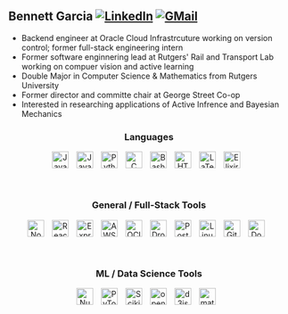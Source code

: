 ## Bennett Garcia [![LinkedIn](https://img.shields.io/badge/LinkedIn-0077B5?style=for-the-badge&logo=linkedin&logoColor=white)](https://www.linkedin.com/in/bennett-garcia-85272a197/) [![GMail](https://img.shields.io/badge/Gmail-D14836?style=for-the-badge&logo=gmail&logoColor=white)](mailto:bgarcia2324@gmail.com)


- Backend engineer at Oracle Cloud Infrastrcuture working on version control; former full-stack engineering intern 
- Former software enginnering lead at Rutgers' Rail and Transport Lab working on compuer vision and active learning
- Double Major in Computer Science & Mathematics from Rutgers University
- Former director and committe chair at George Street Co-op
- Interested in researching applications of Active Infrence and Bayesian Mechanics 

<div style="text-align:center">

### Languages  
<img align="center" alt="JavaScript" width="30px" style="padding-right:10px;" src="https://cdn.jsdelivr.net/gh/devicons/devicon/icons/javascript/javascript-plain.svg" />
<img align="center" alt="Java" width="30px" style="padding-right:10px;" src="https://cdn.jsdelivr.net/gh/devicons/devicon/icons/java/java-original.svg"/>
<img align="center" alt="Python" width="30px" style="padding-right:10px;" src="https://cdn.jsdelivr.net/gh/devicons/devicon/icons/python/python-plain.svg" />
<img align="center" alt="C" width="30px" style="padding-right:10px;" src="https://cdn.jsdelivr.net/gh/devicons/devicon/icons/c/c-plain.svg" />
<img align="center" alt="Bash" width="30px" style="padding-right:10px;" src="https://cdn.jsdelivr.net/gh/devicons/devicon/icons/bash/bash-plain.svg" />
<img align="center" alt="HTML" width="30px" style="padding-right:10px;" src="https://cdn.jsdelivr.net/gh/devicons/devicon/icons/html5/html5-plain.svg" />
<img align="center" alt="LaTeX" width="30px" style="padding-right:10px;" src="https://cdn.jsdelivr.net/gh/devicons/devicon/icons/latex/latex-original.svg"/>  
<img align="center" alt="Elixir" width="30px" style="padding-right:10px;" src="https://cdn.jsdelivr.net/gh/devicons/devicon/icons/elixir/elixir-original.svg"/>  
<br/>
<br/>

#  

### General / Full-Stack Tools
<img align="center" alt="NodeJS" width="30px" style="padding-right:10px;" src="https://cdn.jsdelivr.net/gh/devicons/devicon/icons/nodejs/nodejs-original.svg" />
<img align="center" alt="React" width="30px" style="padding-right:10px;" src="https://cdn.jsdelivr.net/gh/devicons/devicon/icons/react/react-original.svg" />
<img align="center" alt="Express" width="30px" style="padding-right:10px;" src="https://cdn.jsdelivr.net/gh/devicons/devicon/icons/express/express-original.svg" />
<img align="center" alt="AWS" width="30px" style="padding-right:10px;" src="https://cdn.jsdelivr.net/gh/devicons/devicon@latest/icons/amazonwebservices/amazonwebservices-original-wordmark.svg" />
<img align="center" alt="OCI" width="30px" style="padding-right:10px;" src="https://cdn.jsdelivr.net/gh/devicons/devicon/icons/oracle/oracle-original.svg" />
<img align="center" alt="Dropwizard" width="30px" style="padding-right:10px;" src="https://cdn.jsdelivr.net/gh/devicons/devicon/icons/dropwizard/dropwizard-original.svg" />
<img align="center" alt="Postgres" width="30px" style="padding-right:10px;" src="https://cdn.jsdelivr.net/gh/devicons/devicon/icons/postgresql/postgresql-original.svg" />
<img align="center" alt="Linux" width="30px" style="padding-right:10px;" src="https://cdn.jsdelivr.net/gh/devicons/devicon/icons/linux/linux-original.svg" />
<img align="center" alt="Git" width="30px" style="padding-right:10px;" src="https://cdn.jsdelivr.net/gh/devicons/devicon/icons/git/git-original.svg" />
<img align="center" alt="Docker" width="30px" style="padding-right:10px;" src="https://cdn.jsdelivr.net/gh/devicons/devicon/icons/docker/docker-original.svg" />
<br/>
<br/>

#

### ML / Data Science Tools
<img align="center" alt="Numpy" width="30px" style="padding-right:10px;" src="https://cdn.jsdelivr.net/gh/devicons/devicon/icons/numpy/numpy-original.svg" />
<img align="center" alt="PyTorch" width="30px" style="padding-right:10px;" src="https://cdn.jsdelivr.net/gh/devicons/devicon/icons/pytorch/pytorch-original.svg" />
<img align="center" alt="Scikit" width="30px" style="padding-right:10px;" src="https://cdn.jsdelivr.net/gh/devicons/devicon/icons/scikitlearn/scikitlearn-original.svg" />
<img align="center" alt="opencv" width="30px" style="padding-right:10px;" src="https://cdn.jsdelivr.net/gh/devicons/devicon/icons/opencv/opencv-original.svg" />
<img align="center" alt="d3js" width="30px" style="padding-right:10px;" src="https://cdn.jsdelivr.net/gh/devicons/devicon/icons/d3js/d3js-original.svg" />
<img align="center" alt="matplotlib" width="30px" style="padding-right:10px;" src="https://cdn.jsdelivr.net/gh/devicons/devicon/icons/matplotlib/matplotlib-original.svg" />

</div>
